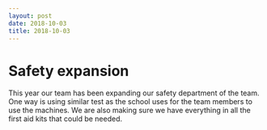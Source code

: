 ```yaml
---
layout: post
date: 2018-10-03
title: 2018-10-03
---
```

# Safety expansion

This year our team has been expanding our safety department of the team. One way is using similar 
test as the school uses for the team members to use the machines. We are also making sure we have everything 
in all the first aid kits that could be needed.
